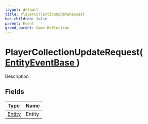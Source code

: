 ```yaml
---
layout: default
title: PlayerCollectionUpdateRequest
has_children: false
parent: Event
grand_parent: Game Reflection
---
```

# PlayerCollectionUpdateRequest( [ EntityEventBase ](/docs/game-reflection/events/entity_event_base) )
Description 

## Fields

| Type | Name |
|:-------------|:--------------|
| [Entity](/docs/game-reflection/classes/entity) | Entity |


